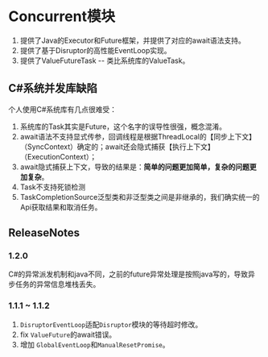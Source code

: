 # Concurrent模块

1. 提供了Java的Executor和Future框架，并提供了对应的await语法支持。
2. 提供了基于Disruptor的高性能EventLoop实现。
3. 提供了ValueFutureTask -- 类比系统库的ValueTask。

## C#系统并发库缺陷

个人使用C#系统库有几点很难受：

1. 系统库的Task其实是Future，这个名字的误导性很强，概念混淆。
2. await语法不支持显式传参，回调线程是根据ThreadLocal的【同步上下文】（SyncContext）确定的；await还会隐式捕获【执行上下文】（ExecutionContext）；
3. await隐式捕获上下文，导致的结果是：**简单的问题更加简单，复杂的问题更加复杂**。
4. Task不支持死锁检测
5. TaskCompletionSource泛型类和非泛型类之间是非继承的，我们确实统一的Api获取结果和取消任务。

## ReleaseNotes

### 1.2.0

C#的异常派发机制和java不同，之前的future异常处理是按照java写的，导致异步任务的异常信息堆栈丢失。

### 1.1.1 ~ 1.1.2

1. `DisruptorEventLoop`适配`Disruptor`模块的等待超时修改。
2. fix `ValueFuture`的await错误。
3. 增加 `GlobalEventLoop`和`ManualResetPromise`。